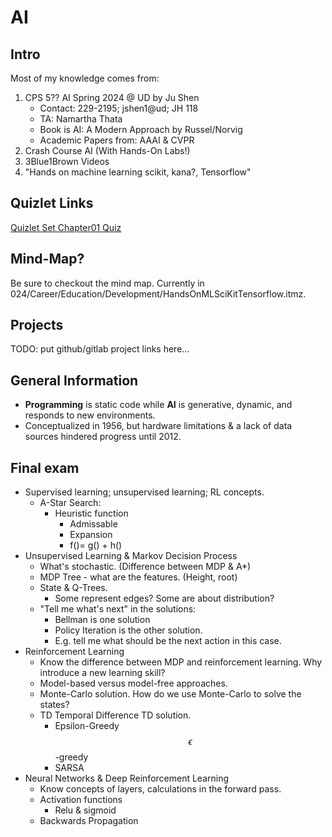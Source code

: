 # AI

## Intro

Most of my knowledge comes from:

1. CPS 5?? AI Spring 2024 @ UD by Ju Shen
   * Contact: 229-2195; jshen1@ud; JH 118
   * TA: Namartha Thata
   * Book is AI: A Modern Approach by Russel/Norvig
   * Academic Papers from: AAAI & CVPR
2. Crash Course AI (With Hands-On Labs!)
3. 3Blue1Brown Videos
4. "Hands on machine learning scikit, kana?, Tensorflow"

## Quizlet Links
[Quizlet Set Chapter01 Quiz](https://quizlet.com/study-guides/magic-note-5f495850-5648-44b7-b54a-f916ca683057)

## Mind-Map?
Be sure to checkout the mind map. Currently in 024/Career/Education/Development/HandsOnMLSciKitTensorflow.itmz.

## Projects

TODO: put github/gitlab project links here...

## General Information

* **Programming** is static code while **AI** is generative, dynamic, and responds to new environments.
* Conceptualized in 1956, but hardware limitations & a lack of data sources hindered progress until 2012.

## Final exam

* Supervised learning; unsupervised learning; RL concepts.
  * A-Star Search:
    * Heuristic function
      * Admissable
      * Expansion
      * f()= g() + h()
* Unsupervised Learning & Markov Decision Process
  * What's stochastic. (Difference between MDP & A\*)
  * MDP Tree - what are the features. (Height, root)
  * State & Q-Trees.
    * Some represent edges? Some are about distribution?
  * "Tell me what's next" in the solutions:
    * Bellman is one solution
    * Policy Iteration is the other solution.
    * E.g. tell me what should be the next action in this case.
* Reinforcement Learning
  * Know the difference between MDP and reinforcement learning. Why introduce a new learning skill?
  * Model-based versus model-free approaches.
  * Monte-Carlo solution. How do we use Monte-Carlo to solve the states?
  * TD Temporal Difference TD solution.
    * Epsilon-Greedy $$\epsilon$$-greedy
    * SARSA
* Neural Networks & Deep Reinforcement Learning
  * Know concepts of layers, calculations in the forward pass.
  * Activation functions
    * Relu & sigmoid
  * Backwards Propagation
